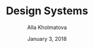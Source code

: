 ---
layout: post
date: January 3, 2018
title: Design Systems
author: Alla Kholmatova
link: http://designsystemsbook.com/
image: /images/books/design-systems.jpg
description: What are the key qualities of a well-functioning, enduring design system? Throughout the book, Alla will share an approach that will help you every day with your work.

---